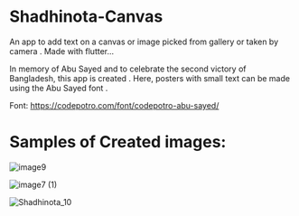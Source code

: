 # Shadhinota-Canvas
An app to add text on a canvas or image picked from gallery or taken by camera . Made with flutter...

In memory of Abu Sayed and to celebrate the second victory of Bangladesh, this app is created . Here, posters with small text can be made using the Abu Sayed font .

Font: https://codepotro.com/font/codepotro-abu-sayed/

# Samples of Created images:

![image9](https://github.com/user-attachments/assets/5bad9662-3580-47eb-89ed-ffc6daded5af)

![image7 (1)](https://github.com/user-attachments/assets/6c11c7d1-09e1-4420-a121-4228429fac0f)

![Shadhinota_10](https://github.com/user-attachments/assets/95370c7b-f748-488a-b7ce-8f99e5255d66)
